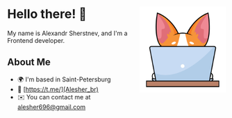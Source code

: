 # Hello there! 👋 <img src="./assets/corgi.png" align="right" width='200px'/>

My name is Alexandr Sherstnev, and I'm a Frontend developer.

## About Me

* 🌍  I'm based in Saint-Petersburg
* 📱  [https://t.me/](Alesher_br)
* ✉️  You can contact me at [alesher696@gmail.com](mailto:alesher696@gmail.com)
